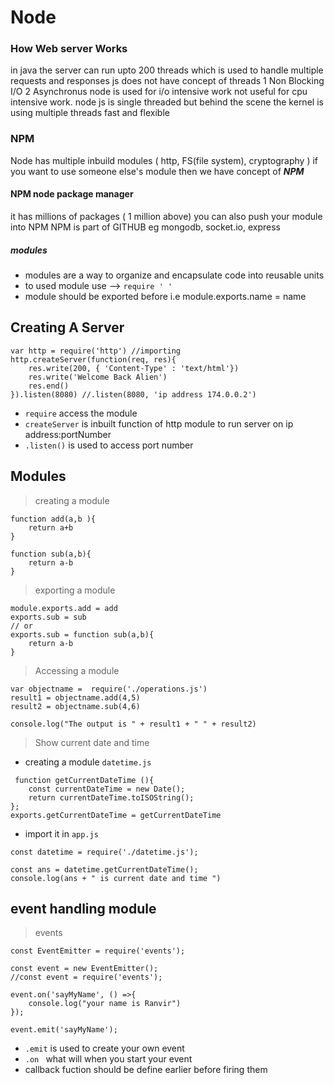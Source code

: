  # Node

### How Web server Works

 in java the server can run upto 200 threads which is used to handle multiple requests and responses
 js does not have concept of threads
 1 Non Blocking I/O 2 Asynchronus
 node is used for i/o intensive work not useful for cpu intensive work.
 node js is single threaded but behind the scene the kernel is using multiple threads
 fast and flexible

### NPM

 Node has multiple inbuild modules ( http, FS(file system), cryptography )
 if you want to use someone else's module then we have concept of **_NPM_**

#### NPM node package manager

it has millions of packages ( 1 million above)
you can also push your module into NPM
NPM is part of GITHUB
eg mongodb, socket.io, express

##### modules

- modules are a way to organize and encapsulate code into reusable units
- to used module use --> `require ' '`
- module should be exported before i.e module.exports.name = name

## Creating A Server ##

```
var http = require('http') //importing 
http.createServer(function(req, res){
    res.write(200, { 'Content-Type' : 'text/html'})
    res.write('Welcome Back Alien')
    res.end()
}).listen(8080) //.listen(8080, 'ip address 174.0.0.2')
```

* `require` access the module 
* `createServer` is inbuilt function of http module to run server on ip address:portNumber
* `.listen()` is used to access port number


## Modules ##
> creating a module
```
function add(a,b ){
    return a+b
}

function sub(a,b){
    return a-b
}
```
> exporting a module 
```
module.exports.add = add
exports.sub = sub
// or 
exports.sub = function sub(a,b){
    return a-b
}
```
> Accessing a module
```
var objectname =  require('./operations.js')
result1 = objectname.add(4,5)
result2 = objectname.sub(4,6)

console.log("The output is " + result1 + " " + result2)
```
> Show current date and time
* creating a module `datetime.js`
```
 function getCurrentDateTime (){
    const currentDateTime = new Date();
    return currentDateTime.toISOString();
};
exports.getCurrentDateTime = getCurrentDateTime
```
* import it in `app.js`
```
const datetime = require('./datetime.js');

const ans = datetime.getCurrentDateTime();
console.log(ans + " is current date and time ")
```

## event handling module ##
>events 
```
const EventEmitter = require('events');

const event = new EventEmitter(); 
//const event = require('events');

event.on('sayMyName', () =>{
    console.log("your name is Ranvir")
});

event.emit('sayMyName');
```

* `.emit` is used to create your own event
* `.on ` what will when you start your event 
* callback fuction should be define earlier before firing them 







